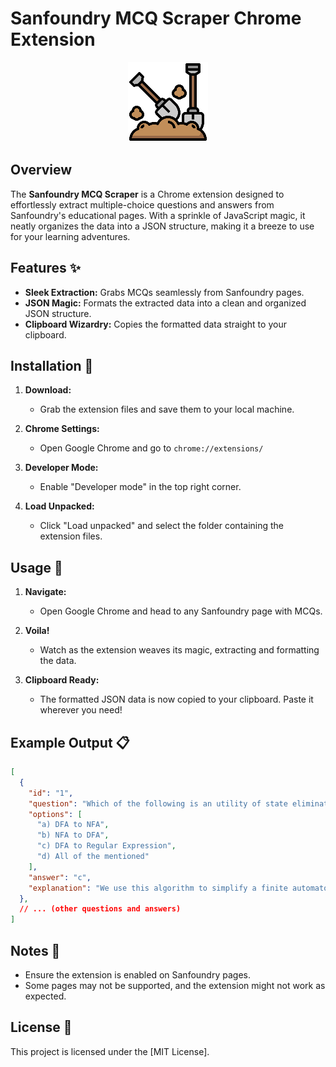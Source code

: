 # Sanfoundry MCQ Scraper Chrome Extension

<p align="center">
  <img src="./images/icon128.png" alt="Sanfoundry MCQ Scraper">
</p>

## Overview

The **Sanfoundry MCQ Scraper** is a Chrome extension designed to effortlessly extract multiple-choice questions and answers from Sanfoundry's educational pages. With a sprinkle of JavaScript magic, it neatly organizes the data into a JSON structure, making it a breeze to use for your learning adventures.

<!-- ![Sanfoundry MCQ Scraper](./images/icon128.png) -->

## Features ✨

- **Sleek Extraction:** Grabs MCQs seamlessly from Sanfoundry pages.
- **JSON Magic:** Formats the extracted data into a clean and organized JSON structure.
- **Clipboard Wizardry:** Copies the formatted data straight to your clipboard.

## Installation 🚀

1. **Download:**
   - Grab the extension files and save them to your local machine.

2. **Chrome Settings:**
   - Open Google Chrome and go to `chrome://extensions/`

3. **Developer Mode:**
   - Enable "Developer mode" in the top right corner.

4. **Load Unpacked:**
   - Click "Load unpacked" and select the folder containing the extension files.

## Usage 🎉

1. **Navigate:**
   - Open Google Chrome and head to any Sanfoundry page with MCQs.

2. **Voila!**
   - Watch as the extension weaves its magic, extracting and formatting the data.

3. **Clipboard Ready:**
   - The formatted JSON data is now copied to your clipboard. Paste it wherever you need!

## Example Output 📋

```json
[
  {
    "id": "1",
    "question": "Which of the following is an utility of state elimination phenomenon?",
    "options": [
      "a) DFA to NFA",
      "b) NFA to DFA",
      "c) DFA to Regular Expression",
      "d) All of the mentioned"
    ],
    "answer": "c",
    "explanation": "We use this algorithm to simplify a finite automaton to regular expression or vice versa. We eliminate states while converting given finite automata to its corresponding regular expression."
  },
  // ... (other questions and answers)
]

```

## Notes 📝

- Ensure the extension is enabled on Sanfoundry pages.
- Some pages may not be supported, and the extension might not work as expected.

## License 📄

This project is licensed under the [MIT License].


